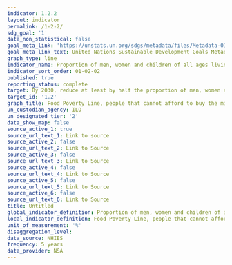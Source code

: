```yaml
---
indicator: 1.2.2
layout: indicator
permalink: /1-2-2/
sdg_goal: '1'
data_non_statistical: false
goal_meta_link: 'https://unstats.un.org/sdgs/metadata/files/Metadata-01-02-02.pdf'
goal_meta_link_text: United Nations Sustainable Development Goals Metadata
graph_type: line
indicator_name: Proportion of men, women and children of all ages living in poverty in all its dimensions according to national definitions
indicator_sort_order: 01-02-02
published: true
reporting_status: complete
target: By 2030, reduce at least by half the proportion of men, women and children of all ages living in poverty in all its dimensions according to national definitions
target_id: '1.2'
graph_title: Food Poverty Line, people that cannot afford to buy the minimum of 2100kcal per day (equivalent to 293.1 N$)/m
un_custodian_agency: ILO
un_designated_tier: '2'
data_show_map: false
source_active_1: true
source_url_text_1: Link to source
source_active_2: false
source_url_text_2: Link to Source
source_active_3: false
source_url_text_3: Link to Source
source_active_4: false
source_url_text_4: Link to Source
source_active_5: false
source_url_text_5: Link to Source
source_active_6: false
source_url_text_6: Link to Source
title: Untitled
global_indicator_definition: Proportion of men, women and children of all ages living in poverty in all its dimensions according to national definitions
local_indicator_definition: Food Poverty Line, people that cannot afford to buy the minimum of 2100kcal per day (equivalent to 293.1 N$)/m
unit_of_measurement: '%'
disaggregation_level: 
data_source: NHIES
frequency: 5 years
data_provider: NSA
---
```

